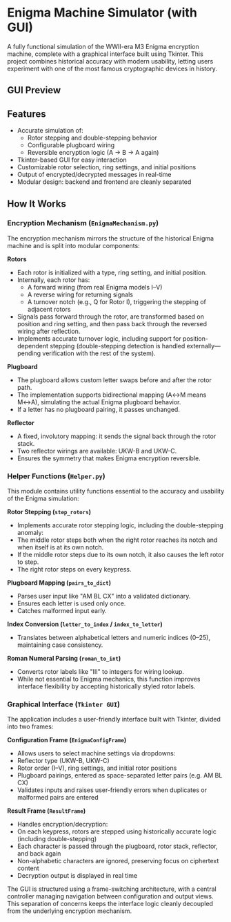 # Enigma Machine Simulator (with GUI)
A fully functional simulation of the WWII-era M3 Enigma encryption machine, complete with a graphical interface built using Tkinter. This project combines historical accuracy with modern usability, letting users experiment with one of the most famous cryptographic devices in history.

## GUI Preview

## Features

- Accurate simulation of:
  - Rotor stepping and double-stepping behavior
  - Configurable plugboard wiring
  - Reversible encryption logic (A → B → A again)
- Tkinter-based GUI for easy interaction
- Customizable rotor selection, ring settings, and initial positions
- Output of encrypted/decrypted messages in real-time
- Modular design: backend and frontend are cleanly separated

## How It Works

### Encryption Mechanism (`EnigmaMechanism.py`)
The encryption mechanism mirrors the structure of the historical Enigma machine and is split into modular components:

**Rotors**
- Each rotor is initialized with a type, ring setting, and initial position.
- Internally, each rotor has:
  - A forward wiring (from real Enigma models I–V)
  - A reverse wiring for returning signals
  - A turnover notch (e.g., Q for Rotor I), triggering the stepping of adjacent rotors
- Signals pass forward through the rotor, are transformed based on position and ring setting, and then pass back through the reversed wiring after reflection.
- Implements accurate turnover logic, including support for position-dependent stepping (double-stepping detection is handled externally—pending verification with the rest of the system).

**Plugboard**
- The plugboard allows custom letter swaps before and after the rotor path.
- The implementation supports bidirectional mapping (A↔M means M↔A), simulating the actual Enigma plugboard behavior.
- If a letter has no plugboard pairing, it passes unchanged.

**Reflector**
- A fixed, involutory mapping: it sends the signal back through the rotor stack.
- Two reflector wirings are available: UKW-B and UKW-C.
- Ensures the symmetry that makes Enigma encryption reversible.


### Helper Functions (`Helper.py`)
This module contains utility functions essential to the accuracy and usability of the Enigma simulation:

**Rotor Stepping (`step_rotors`)**
- Implements accurate rotor stepping logic, including the double-stepping anomaly:
- The middle rotor steps both when the right rotor reaches its notch and when itself is at its own notch.
- If the middle rotor steps due to its own notch, it also causes the left rotor to step.
- The right rotor steps on every keypress.

**Plugboard Mapping (`pairs_to_dict`)**
- Parses user input like "AM BL CX" into a validated dictionary.
- Ensures each letter is used only once.
- Catches malformed input early.

**Index Conversion (`letter_to_index` / `index_to_letter`)**
- Translates between alphabetical letters and numeric indices (0–25), maintaining case consistency.

**Roman Numeral Parsing (`roman_to_int`)**
- Converts rotor labels like "III" to integers for wiring lookup.
- While not essential to Enigma mechanics, this function improves interface flexibility by accepting historically styled rotor labels.

### Graphical Interface (`Tkinter GUI`)
The application includes a user-friendly interface built with Tkinter, divided into two frames:

**Configuration Frame (`EnigmaConfigFrame`)**
- Allows users to select machine settings via dropdowns:
- Reflector type (UKW-B, UKW-C)
- Rotor order (I–V), ring settings, and initial rotor positions
- Plugboard pairings, entered as space-separated letter pairs (e.g. AM BL CX)
- Validates inputs and raises user-friendly errors when duplicates or malformed pairs are entered

**Result Frame (`ResultFrame`)**
- Handles encryption/decryption:
- On each keypress, rotors are stepped using historically accurate logic (including double-stepping)
- Each character is passed through the plugboard, rotor stack, reflector, and back again
- Non-alphabetic characters are ignored, preserving focus on ciphertext content
- Decryption output is displayed in real time

The GUI is structured using a frame-switching architecture, with a central controller managing navigation between configuration and output views. This separation of concerns keeps the interface logic cleanly decoupled from the underlying encryption mechanism.
